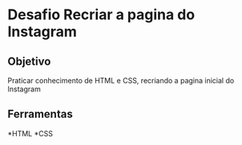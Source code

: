 # Desafio Recriar a pagina do Instagram

## Objetivo
   Praticar conhecimento de HTML e CSS, recriando a pagina inicial do Instagram
   
## Ferramentas

*HTML
*CSS
